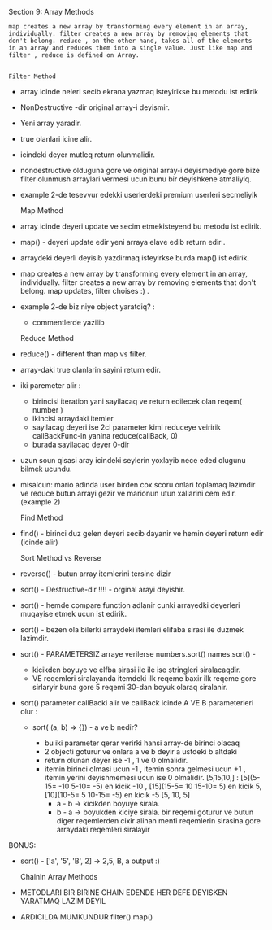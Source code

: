 Section 9: Array Methods

    map creates a new array by transforming every element in an array, 
    individually. filter creates a new array by removing elements that 
    don't belong. reduce , on the other hand, takes all of the elements 
    in an array and reduces them into a single value. Just like map and 
    filter , reduce is defined on Array.


    Filter Method

* array icinde neleri secib ekrana yazmaq isteyirikse bu metodu ist edirik
* NonDestructive -dir original array-i deyismir.
* Yeni array yaradir.
* true olanlari icine alir.  
* icindeki deyer mutleq return olunmalidir.
* nondestructive olduguna gore ve original array-i deyismediye gore bize filter
olunmush arraylari vermesi ucun bunu bir deyishkene atmaliyiq.
  
* example 2-de tesevvur edekki userlerdeki premium userleri secmeliyik


    Map Method

* array icinde deyeri update ve secim etmekisteyend bu metodu ist edirik.
* map() - deyeri update edir yeni arraya elave edib return edir .
* arraydeki deyerli deyisib yazdirmaq isteyirkse burda map() ist edirik.

* map creates a new array by transforming every element in an array,
  individually. filter creates a new array by removing elements that
  don't belong. map updates, filter choises :) .
  
* example 2-de biz niye object yaratdiq? :
    * commentlerde yazilib

    
    Reduce Method

* reduce() - different than map vs filter.
* array-daki true olanlarin sayini return edir.
* iki paremeter alir :
    * birincisi iteration yani sayilacaq ve return edilecek olan reqem( number )
    * ikincisi arraydaki itemler
    * sayilacag deyeri ise 2ci parameter kimi reduceye veiririk callBackFunc-in
    yanina reduce(callBack, 0)
    * burada sayilacaq deyer 0-dir  

* uzun soun qisasi aray icindeki seylerin yoxlayib nece eded olugunu bilmek ucundu.

* misalcun:  mario adinda user birden cox scoru onlari toplamaq lazimdir
   ve reduce butun arrayi gezir ve marionun utun xallarini cem edir. (example 2)

    
    Find Method

* find() - birinci duz gelen deyeri secib dayanir ve hemin deyeri return edir (icinde alir)

    
    Sort Method vs Reverse

* reverse() - butun array itemlerini tersine dizir
* sort() - Destructive-dir !!!! - orginal arayi deyishir.
* sort() - hemde compare function adlanir cunki arrayedki deyerleri muqayise etmek ucun ist edirik.
* sort() - bezen ola bilerki arraydeki itemleri elifaba sirasi ile duzmek lazimdir.
* sort() - PARAMETERSIZ arraye verilerse numbers.sort() names.sort() - 
    * kicikden boyuye ve elfba sirasi ile ile ise stringleri siralacaqdir.
    * VE reqemleri siralayanda itemdeki ilk reqeme baxir ilk reqeme gore sirlaryir buna gore 5 reqemi 30-dan boyuk olaraq siralanir.

* sort() parameter callBacki alir ve callBack icinde A VE B parameterleri olur :
    * sort( (a, b) => {}) - a ve b nedir?
   
        * bu iki parameter qerar verirki hansi array-de birinci olacaq
        * 2 objecti goturur ve onlara a ve b deyir a ustdeki b altdaki
        * return olunan deyer ise -1 , 1 ve 0 olmalidir.
        * itemin birinci olmasi ucun -1 , itemin sonra gelmesi ucun +1 , itemin yerini deyishmemesi ucun ise 0 olmalidir.
        [5,15,10,] : [5](5-15= -10  5-10= -5) en kicik -10 , [15](15-5= 10 15-10= 5) en kicik 5, [10](10-5= 5 10-15= -5)  en kicik -5
          [5, 10, 5]
            * a - b  -> kicikden boyuye sirala.
            * b - a  -> boyukden kiciye sirala.
        bir reqemi goturur ve butun diger reqemlerden cixir  alinan menfi reqemlerin sirasina gore arraydaki reqemleri siralayir

BONUS:
* sort() - ['a', '5', 'B', 2] ->  2,5, B, a output :)


    Chainin Array Methods

* METODLARI BIR BIRINE CHAIN EDENDE HER DEFE DEYISKEN YARATMAQ LAZIM DEYIL
* ARDICILDA MUMKUNDUR   filter().map()  
